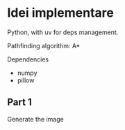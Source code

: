 # Idei implementare

Python, with uv for deps management.

Pathfinding algorithm: A*

Dependencies
- numpy
- pillow

## Part 1

Generate the image